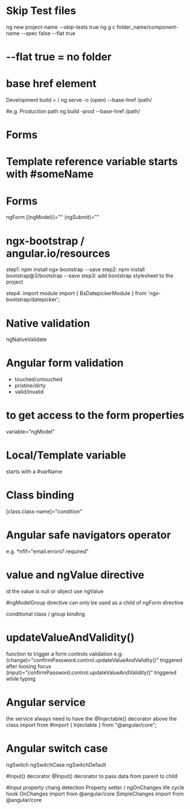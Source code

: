 # Skip Test files
ng new project-name --skip-tests true
ng g c folder_name/component-name --spec false --flat true
# --flat true = no folder 

# base href element 
Development build = /
ng serve -o (open) --base-href /path/

#e.g. Production path
ng build -prod --base-href /path/

# Forms
<!-- Template Driven forms  -->
<!-- Model Driven forms (reactive forms)  -->


# Template reference variable starts with #someName

# Forms
ngForm 
[(ngModel)]=""
(ngSubmit)=""

# ngx-bootstrap / angular.io/resources
step1: npm install ngx-bootstrap --save
step2: npm install bootstrap@3/bootstrap --save
step3: add bootstrap stylesheet to the project

step4: import module
import { BsDatepickerModule } from 'ngx-bootstrap/datepicker';

# Native validation
ngNativeValidate

# Angular form validation 
- touched/untouched 
- pristine/dirty
- valid/invalid 

# to get access to the form properties 
variable="ngModel" 

# Local/Template variable
starts with a #varName

# Class binding
[class.class-name]="condition"

# Angular safe navigators operator 
e.g. *nfIf="email.errors?.required"

# value and ngValue directive 
id the value is null or object use ngValue 

#ngModelGroup directive
can only be used as a child of ngForm directive

conditional class / group binding

# updateValueAndValidity() 
function to trigger a form controls validation
e.g:  (change)="confirmPassword.control.updateValueAndValidity()" triggered after loosing focus
      (input)="confirmPassword.control.updateValueAndValidity()" triggered while typing

# Angular service
the service always need to have the @Injectable() decorator above the class
import from 
#import { Injectable } from "@angular/core";

# Angular switch case
ngSwitch
ngSwitchCase
ngSwitchDefault

#Input() decorator
@Input() decorator to pass data from parent to child

#Input property chang detection
Property setter / ngOnChanges life cycle hook
OnChanges import from @angular/core 
SimpleChanges import from @angular/core